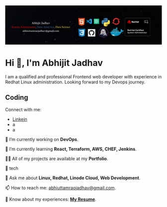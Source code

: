 ![Profile Picture](banner.jpg)
# Hi 👋, I'm Abhijit Jadhav
I am a qualified and professional Frontend web developer with experience in Redhat Linux administration. Looking forward to my Devops journey.

## Coding

Connect with me:
- [Linkein](https://www.linkedin.com/in/abhijit-jadhav-80457222b/)
- a
- a

🔭 I’m currently working on **DevOps**.

🌱 I’m currently learning **React, Terraform, AWS, CHEF, Jenkins**.

👨‍💻 All of my projects are available at my **Portfolio**.

📝 tech

💬 Ask me about **Linux, Redhat, Linode Cloud, Web Development**.

📫 How to reach me: [abhiuttamraojadhav@gmail.com](mailto:abhiuttamraojadhav@gmail.com).

📄 Know about my experiences: **[My Resume](https://drive.google.com/file/d/1wwsUFh88AhHJE0FV1sodspI5egauNhmr/view?usp=sharing)**.
